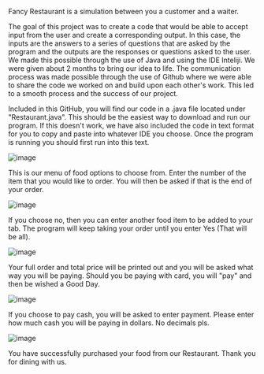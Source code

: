 Fancy Restaurant is a simulation between you a customer and a waiter.

The goal of this project was to create a code that would be able to accept input from the user and create a corresponding output. In this case, the inputs are the answers to a series of questions that are asked by the program and the outputs are the responses or questions asked to the user. We made this possible through the use of Java and using the IDE Inteliji. We were given about 2 months to bring our idea to life. The communication process was made possible through the use of Github where we were able to share the code we worked on and build upon each other's work. This led to a smooth process and the success of our project.

Included in this GitHub, you will find our code in a .java file located under "Restaurant.java". This should be the easiest way to download and run our program. If this doesn't work, we have also included the code in text format for you to copy and paste into whatever IDE you choose. Once the program is running you should first run into this text.

![image](https://github.com/MavErick0816/Restaurant/assets/166775613/0ef891cd-06d9-4d26-8aaa-724a53f68bd7)

This is our menu of food options to choose from. Enter the number of the item that you would like to order. You will then be asked if that is the end of your order.

![image](https://github.com/MavErick0816/Restaurant/assets/166775613/1a494fa9-ff1e-41e6-99c4-855ae4b80082)

If you choose no, then you can enter another food item to be added to your tab. The program will keep taking your order until you enter Yes (That will be all).

![image](https://github.com/MavErick0816/Restaurant/assets/166775613/ea75ab0d-dda4-49da-8f4b-3971b2d0c408)

Your full order and total price will be printed out and you will be asked what way you will be paying. Should you be paying with card, you will "pay" and then be wished a Good Day.

![image](https://github.com/MavErick0816/Restaurant/assets/166775613/98a9c47d-5c45-4fa2-b226-900a780da31b)

If you choose to pay cash, you will be asked to enter payment. Please enter how much cash you will be paying in dollars. No decimals pls.

![image](https://github.com/MavErick0816/Restaurant/assets/166775613/5bc6e99f-c057-418c-aa05-f48b54973f59)

You have successfully purchased your food from our Restaurant. Thank you for dining with us.
